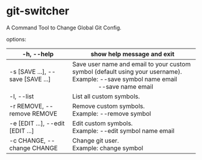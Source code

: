 # git-switcher
 A Command Tool to Change Global Git Config. 

options:

| -h, --help                       | show help message and exit                                   |
| -------------------------------- | ------------------------------------------------------------ |
| -s [SAVE ...], --save [SAVE ...] | Save user name and email to your custom symbol (default using your username).<br/>Example: --save symbol name email<br/> &emsp;&emsp; &emsp;&emsp;--save name email |
| -l, --list                       | List all custom symbols.                                     |
| -r REMOVE, --remove REMOVE       | Remove custom symbols.<br/>Example: --remove symbol          |
| -e [EDIT ...], --edit [EDIT ...] | Edit custom symbols.<br/>Example: --edit symbol name email   |
| -c CHANGE, --change CHANGE       | Change git user.<br/>Example: change symbol                  |
